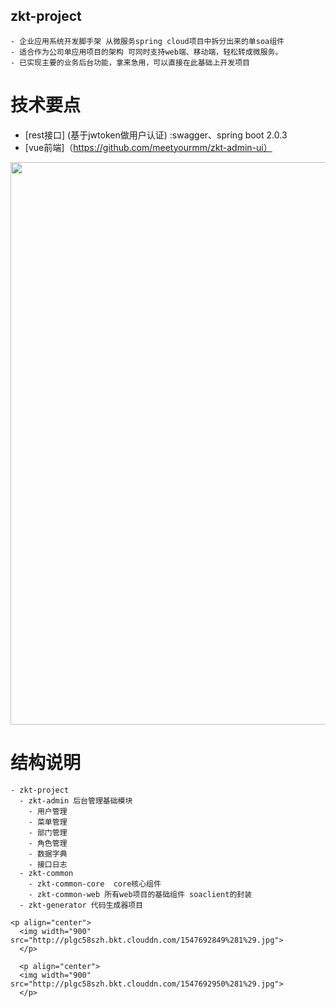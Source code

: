 ## zkt-project
```
- 企业应用系统开发脚手架 从微服务spring cloud项目中拆分出来的单soa组件 
- 适合作为公司单应用项目的架构 可同时支持web端、移动端，轻松转成微服务。
- 已实现主要的业务后台功能，拿来急用，可以直接在此基础上开发项目
```
# 技术要点
  - [rest接口] (基于jwtoken做用户认证) :swagger、spring boot 2.0.3
  - [vue前端]（https://github.com/meetyourmm/zkt-admin-ui）
  <p align="center">
  <img width="900" src="http://plgc58szh.bkt.clouddn.com/%E5%BE%AE%E4%BF%A1%E5%9B%BE%E7%89%87_20190117091920.png">
  </p>

# 结构说明
```
- zkt-project
  - zkt-admin 后台管理基础模块
    - 用户管理
    - 菜单管理
    - 部门管理
    - 角色管理
    - 数据字典
    - 接口日志
  - zkt-common
    - zkt-common-core  core核心组件
    - zkt-common-web 所有web项目的基础组件 soaclient的封装
  - zkt-generator 代码生成器项目

<p align="center">
  <img width="900" src="http://plgc58szh.bkt.clouddn.com/1547692849%281%29.jpg">
  </p>
  
  <p align="center">
  <img width="900" src="http://plgc58szh.bkt.clouddn.com/1547692950%281%29.jpg">
  </p>

